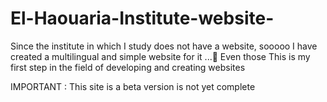 # El-Haouaria-Institute-website-
Since the institute in which I study does not have a website, sooooo I have created a multilingual and simple  website for it ...
ُEven those This is my first step in the field of developing and creating websites 

IMPORTANT : This site is a beta version is not yet complete 
